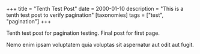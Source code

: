 +++
title = "Tenth Test Post"
date = 2000-01-10
description = "This is a tenth test post to verify pagination"
[taxonomies]
tags = ["test", "pagination"]
+++

Tenth test post for pagination testing. Final post for first page.

Nemo enim ipsam voluptatem quia voluptas sit aspernatur aut odit aut fugit.

